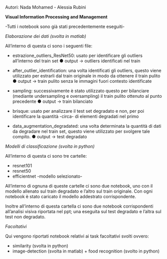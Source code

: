 Autori: Nada Mohamed - Alessia Rubini 



**Visual Information Processing and Management**


-Tutti i notebook sono già stati precedentemente eseguiti-


*Elaborazione dei dati (svolta in matlab)*

All’interno di questa ci sono i seguenti file:

-	estrazione_outliers_ResNet50: usato per identificare gli outliers all’interno del train set
●	output → outliers identificati nel train

-	after_outlier_identification: una volta identificati gli outliers, questo viene utilizzato per estrarli dal train originale in modo da ottenere il train pulito
●	output → train pulito senza le immagini fuori contesto identificate

-	sampling: successivamente è stato utilizzato questo per bilanciare (mediante undersampling e oversampling) il train pulito ottenuto al punto precedente
●	output → train bilanciato

-	brisque: usato per analizzare il test set degradato e non, per poi identificare la quantità -circa- di elementi degradati nel primo

-	data_augmentation_degradated: una volta determinata la quantità di dati da degradare nel train set, questo viene utilizzato per svolgere tale compito. 
●	output → test degradato

*Modelli di classificazione (svolta in python)*

All’interno di questa ci sono tre cartelle:
-	resnet101
-	resnet50
-	efficientnet -modello selezionato-

All’interno di ognuna di queste cartelle ci sono due notebook, uno con il modello allenato sul train degradato e l’altro sul train originale.
Con ogni notebook è stato caricato il modello addestrato corrispondente.

Inoltre all’interno di questa cartella ci sono due notebook corrispondenti all’analisi visiva riportata nel ppt; una eseguita sul test degradato e l’altra sul test non degradato.

*Facoltativi*

Qui vengono riportati notebook relativi ai task facoltativi svolti ovvero:
-	similarity (svolta in python)
-	image-detection (svolta in matlab) + food recognition (svolto in python)
